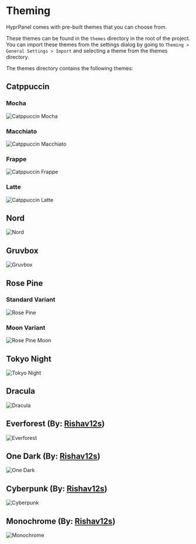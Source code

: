 # Theming
HyprPanel comes with pre-built themes that you can choose from.

These themes can be found in the `themes` directory in the root of the project. 
You can import these themes from the settings dialog by going to `Theming > General Settings > Import` and selecting a theme from the themes directory.

The themes directory contains the following themes:

## Catppuccin
### Mocha
![Catppuccin Mocha](../images/themes/mocha.png)
### Macchiato
![Catppuccin Macchiato](../images/themes/macchiato.png)
### Frappe
![Catppuccin Frappe](../images/themes/frappe.png)
### Latte
![Catppuccin Latte](../images/themes/latte.png)

## Nord
![Nord](../images/themes/nord.png)

## Gruvbox
![Gruvbox](../images/themes/gruvbox.png)

## Rose Pine
### Standard Variant
![Rose Pine](../images/themes/rosepine.png)
### Moon Variant
![Rose Pine Moon](../images/themes/rosepine_moon.png)

## Tokyo Night
![Tokyo Night](../images/themes/tokyonight.png)

## Dracula
![Dracula](../images/themes/dracula.png)

## Everforest (By: [Rishav12s](https://github.com/rishav12s))
![Everforest](../images/themes/everforest.png)

## One Dark (By: [Rishav12s](https://github.com/rishav12s))
![One Dark](../images/themes/onedark.png)

## Cyberpunk (By: [Rishav12s](https://github.com/rishav12s))
![Cyberpunk](../images/themes/cyberpunk.png)
## Monochrome (By: [Rishav12s](https://github.com/rishav12s))
![Monochrome](../images/themes/monochrome.png)
